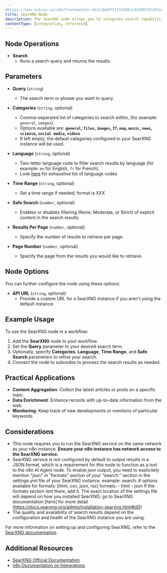 ```yaml
---
#https://www.notion.so/n8n/Frontmatter-432c2b8dff1f43d4b1c8d20075510fe4
title: SearXNG Node
description: The SearXNG node allows you to integrate search capabilities into your workflows using SearXNG. SearXNG aggregates results from multiple search engines without tracking you.
contentType: [integration, reference]
---
```


## Node Operations

- **Search**
  - Runs a search query and returns the results.

## Parameters

- **Query** (`string`)
  - The search term or phrase you want to query.

- **Categories** (`string`, optional)
  - Comma-separated list of categories to search within, (for example: `general`, `images`).
  - Options available are: **`general`, `files`, `images`, `IT`, `map`, `music`, `news`, `science`, `social media`, `videos`**
  - If left empty, the default categories configured in your SearXNG instance will be used.

- **Language** (`string`, optional)
  - Two-letter language code to filter search results by language (for example: `en` for English, `fr` for French).
  - Look [here](https://docs.searxng.org/user/search-syntax.html#select-language) for exhaustive list of language codes

- **Time Range** (`string`, optional)
  - Set a time range if needed; format is XXX

- **Safe Search** (`number`, optional)
  - Enables or disables filtering (None, Moderate, or Strict) of explicit content in the search results.

- **Results Per Page** (`number`, optional)
  - Specify the number of results to retrieve per page.​

- **Page Number** (`number`, optional)
  - Specify the page from the results you would like to retrieve.

## Node Options
You can further configure the node using these options:
- **API URL** (`string`, optional)
  - Provide a custom URL for a SearXNG instance if you aren't using the default instance.​

## Example Usage

To use the SearXNG node in a workflow:

1. Add the **SearXNG** node to your workflow.
2. Set the **Query** parameter to your desired search term.
3. Optionally, specify **Categories**, **Language**, **Time Range**, and **Safe Search** parameters to refine your search.
4. Connect the node to subnodes to process the search results as needed.

## Practical Applications

- **Content Aggregation**: Collect the latest articles or posts on a specific topic.
- **Data Enrichment**: Enhance records with up-to-date information from the web.
- **Monitoring**: Keep track of new developments or mentions of particular keywords.

## Considerations
- This node requires you to run the SearXNG service on the same network as your n8n instance. **Ensure your n8n instance has network access to the SearXNG service.**
- SearXNG service is not configured by default to output results in a JSON format, which is a requirement for this node to function as a tool to the n8n AI Agent node. To enable json output, you need to explicitely mention "json" in "formats" section of your "search:" section in the settings.yml file of your SearXNG instance. 
	example:
	search:
      # options available for formats: [html, csv, json, rss]
	  formats:
	    - html
	    - json
  If the formats section isnt there, add it.
  The exact location of the settings file will depend on how you installed SearXNG; go to SearXNG documentation [here] for more detail (https://docs.searxng.org/admin/installation-searxng.html#id5)  
- The quality and availability of search results depend on the configuration and health of the SearXNG instance you are using.

For more information on setting up and configuring SearXNG, refer to the [SearXNG documentation](https://docs.searxng.org/).

## Additional Resources

- [SearXNG Official Documentation](https://docs.searxng.org/)
- [n8n Documentation on Integrations](https://docs.n8n.io/integrations/)
